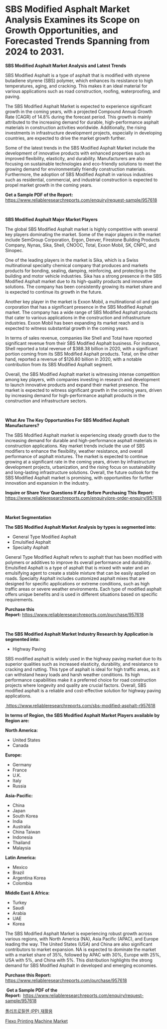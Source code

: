 <p><h1>SBS Modified Asphalt Market Analysis Examines its Scope on Growth Opportunities, and Forecasted Trends Spanning from 2024 to 2031.</h1></p><p><strong>SBS Modified Asphalt Market Analysis and Latest Trends</strong></p>
<p><p>SBS Modified Asphalt is a type of asphalt that is modified with styrene butadiene styrene (SBS) polymer, which enhances its resistance to high temperatures, aging, and cracking. This makes it an ideal material for various applications such as road construction, roofing, waterproofing, and paving.</p><p>The SBS Modified Asphalt Market is expected to experience significant growth in the coming years, with a projected Compound Annual Growth Rate (CAGR) of 14.8% during the forecast period. This growth is mainly attributed to the increasing demand for durable, high-performance asphalt materials in construction activities worldwide. Additionally, the rising investments in infrastructure development projects, especially in developing countries, are expected to drive the market growth further.</p><p>Some of the latest trends in the SBS Modified Asphalt Market include the development of innovative products with enhanced properties such as improved flexibility, elasticity, and durability. Manufacturers are also focusing on sustainable technologies and eco-friendly solutions to meet the growing demand for environmentally friendly construction materials. Furthermore, the adoption of SBS Modified Asphalt in various industries such as residential, commercial, and industrial construction is expected to propel market growth in the coming years.</p></p>
<p><strong>Get a Sample PDF of the Report:&nbsp;</strong> <a href="https://www.reliableresearchreports.com/enquiry/request-sample/957618">https://www.reliableresearchreports.com/enquiry/request-sample/957618</a></p>
<p>&nbsp;</p>
<p><strong>SBS Modified Asphalt Major Market Players</strong></p>
<p><p>The global SBS Modified Asphalt market is highly competitive with several key players dominating the market. Some of the major players in the market include SemGroup Corporation, Ergon, Denver, Firestone Building Products Company, Nynas, Sika, Shell, CNOOC, Total, Exxon Mobil, SK, CNPC, and Sinopec.</p><p>One of the leading players in the market is Sika, which is a Swiss multinational specialty chemical company that produces and markets products for bonding, sealing, damping, reinforcing, and protecting in the building and motor vehicle industries. Sika has a strong presence in the SBS Modified Asphalt market due to its high-quality products and innovative solutions. The company has been consistently growing its market share and is expected to continue its growth in the future.</p><p>Another key player in the market is Exxon Mobil, a multinational oil and gas corporation that has a significant presence in the SBS Modified Asphalt market. The company has a wide range of SBS Modified Asphalt products that cater to various applications in the construction and infrastructure industries. Exxon Mobil has been expanding its market reach and is expected to witness substantial growth in the coming years.</p><p>In terms of sales revenue, companies like Shell and Total have reported significant revenue from their SBS Modified Asphalt business. For instance, Shell reported a total revenue of $388.38 billion in 2020, with a significant portion coming from its SBS Modified Asphalt products. Total, on the other hand, reported a revenue of $126.80 billion in 2020, with a notable contribution from its SBS Modified Asphalt segment.</p><p>Overall, the SBS Modified Asphalt market is witnessing intense competition among key players, with companies investing in research and development to launch innovative products and expand their market presence. The market is expected to witness significant growth in the coming years, driven by increasing demand for high-performance asphalt products in the construction and infrastructure sectors.</p></p>
<p>&nbsp;</p>
<p><strong>What Are The Key Opportunities For SBS Modified Asphalt Manufacturers?</strong></p>
<p><p>The SBS Modified Asphalt market is experiencing steady growth due to the increasing demand for durable and high-performance asphalt materials in construction applications. Key market trends include the use of SBS modifiers to enhance the flexibility, weather resistance, and overall performance of asphalt mixtures. The market is expected to continue growing at a significant rate in the coming years, driven by infrastructure development projects, urbanization, and the rising focus on sustainability and long-lasting infrastructure solutions. Overall, the future outlook for the SBS Modified Asphalt market is promising, with opportunities for further innovation and expansion in the industry.</p></p>
<p><strong>Inquire or Share Your Questions If Any Before Purchasing This Report:</strong> <a href="https://www.reliableresearchreports.com/enquiry/pre-order-enquiry/957618">https://www.reliableresearchreports.com/enquiry/pre-order-enquiry/957618</a></p>
<p>&nbsp;</p>
<p><strong>Market Segmentation</strong></p>
<p><strong>The SBS Modified Asphalt Market Analysis by types is segmented into:</strong></p>
<p><ul><li>General Type Modified Asphalt</li><li>Emulsified Asphalt</li><li>Specialty Asphalt</li></ul></p>
<p><p>General Type Modified Asphalt refers to asphalt that has been modified with polymers or additives to improve its overall performance and durability. Emulsified Asphalt is a type of asphalt that is mixed with water and an emulsifying agent to create a stable mixture that can be easily applied on roads. Specialty Asphalt includes customized asphalt mixes that are designed for specific applications or extreme conditions, such as high traffic areas or severe weather environments. Each type of modified asphalt offers unique benefits and is used in different situations based on specific requirements.</p></p>
<p><strong>Purchase this Report:&nbsp;</strong><a href="https://www.reliableresearchreports.com/purchase/957618">https://www.reliableresearchreports.com/purchase/957618</a></p>
<p>&nbsp;</p>
<p><strong>The SBS Modified Asphalt Market Industry Research by Application is segmented into:</strong></p>
<p><ul><li>Highway Paving</li></ul></p>
<p><p>SBS modified asphalt is widely used in the highway paving market due to its superior qualities such as increased elasticity, durability, and resistance to cracking and rutting. This type of asphalt is ideal for high traffic areas, as it can withstand heavy loads and harsh weather conditions. Its high performance capabilities make it a preferred choice for road construction projects where longevity and quality are crucial factors. Overall, SBS modified asphalt is a reliable and cost-effective solution for highway paving applications.</p></p>
<p><a href="https://www.reliableresearchreports.com/sbs-modified-asphalt-r957618">&nbsp;https://www.reliableresearchreports.com/sbs-modified-asphalt-r957618</a></p>
<p><strong>In terms of Region, the SBS Modified Asphalt Market Players available by Region are:</strong></p>
<p>
    <p> <strong> North America: </strong>
        <ul>
            <li>United States</li>
            <li>Canada</li>
        </ul>
        </p> 
    <p> <strong> Europe: </strong>
        <ul>
            <li>Germany</li>
            <li>France</li>
            <li>U.K.</li>
            <li>Italy</li>
            <li>Russia</li>
        </ul>
        </p> 
    <p> <strong> Asia-Pacific: </strong>
        <ul>
            <li>China</li>
            <li>Japan</li>
            <li>South Korea</li>
            <li>India</li>
            <li>Australia</li>
            <li>China Taiwan</li>
            <li>Indonesia</li>
            <li>Thailand</li>
            <li>Malaysia</li>
        </ul>
        </p> 
    <p> <strong> Latin America: </strong>
        <ul>
            <li>Mexico</li>
            <li>Brazil</li>
            <li>Argentina Korea</li>
            <li>Colombia</li>
        </ul>
        </p> 
    <p> <strong> Middle East & Africa: </strong>
        <ul>
            <li>Turkey</li>
            <li>Saudi</li>
            <li>Arabia</li>
            <li>UAE</li>
            <li>Korea</li>
        </ul>
    </p>
    </p>
<p><p>The SBS Modified Asphalt Market is experiencing robust growth across various regions, with North America (NA), Asia Pacific (APAC), and Europe leading the way. The United States (USA) and China are also significant contributors to market expansion. NA is expected to dominate the market with a market share of 35%, followed by APAC with 30%, Europe with 25%, USA with 5%, and China with 5%. This distribution highlights the strong demand for SBS Modified Asphalt in developed and emerging economies.</p></p>
<p><strong>Purchase this Report: </strong><a href="https://www.reliableresearchreports.com/purchase/957618">https://www.reliableresearchreports.com/purchase/957618</a></p>
<p>&nbsp;<strong>Get a Sample PDF of the Report:&nbsp;&nbsp;</strong><a href="https://www.reliableresearchreports.com/enquiry/request-sample/957618">https://www.reliableresearchreports.com/enquiry/request-sample/957618</a></p>
<p><strong></strong></p>
<p><p><a href="https://medium.com/@edenger98079sgb/2024-2031%EB%85%84-%EA%B8%B0%EA%B0%84%EC%9D%84-%EC%9C%84%ED%95%9C-%ED%8F%B4%EB%A6%AC%ED%94%84%EB%A1%9C%ED%95%84%EB%A0%8C-pp-%EC%9E%AC%ED%99%9C%EC%9A%A9-%EC%8B%9C%EC%9E%A5-%EB%8F%99%ED%96%A5-%EB%B0%8F-%EC%8B%9C%EC%9E%A5-%EB%B6%84%EC%84%9D-%EC%A0%84%EB%A7%9D-496c3b19dc25">폴리프로필렌 (PP) 재활용</a></p><p><a href="https://view.publitas.com/reportprime-1/flexo-printing-machine-market-comprehensive-assessment-by-type-application-and-geography/">Flexo Printing Machine Market</a></p></p>